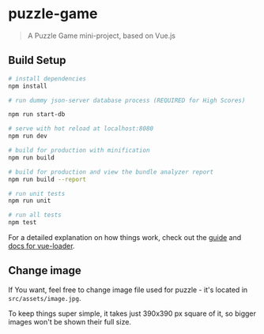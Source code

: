 # puzzle-game

> A Puzzle Game mini-project, based on Vue.js

## Build Setup

``` bash
# install dependencies
npm install

# run dummy json-server database process (REQUIRED for High Scores)

npm run start-db

# serve with hot reload at localhost:8080
npm run dev

# build for production with minification
npm run build

# build for production and view the bundle analyzer report
npm run build --report

# run unit tests
npm run unit

# run all tests
npm test
```

For a detailed explanation on how things work, check out the [guide](http://vuejs-templates.github.io/webpack/) and [docs for vue-loader](http://vuejs.github.io/vue-loader).

## Change image

If You want, feel free to change image file used for puzzle - it's located in `src/assets/image.jpg`.

To keep things super simple, it takes just 390x390 px square of it, so bigger images won't be shown their full size.
